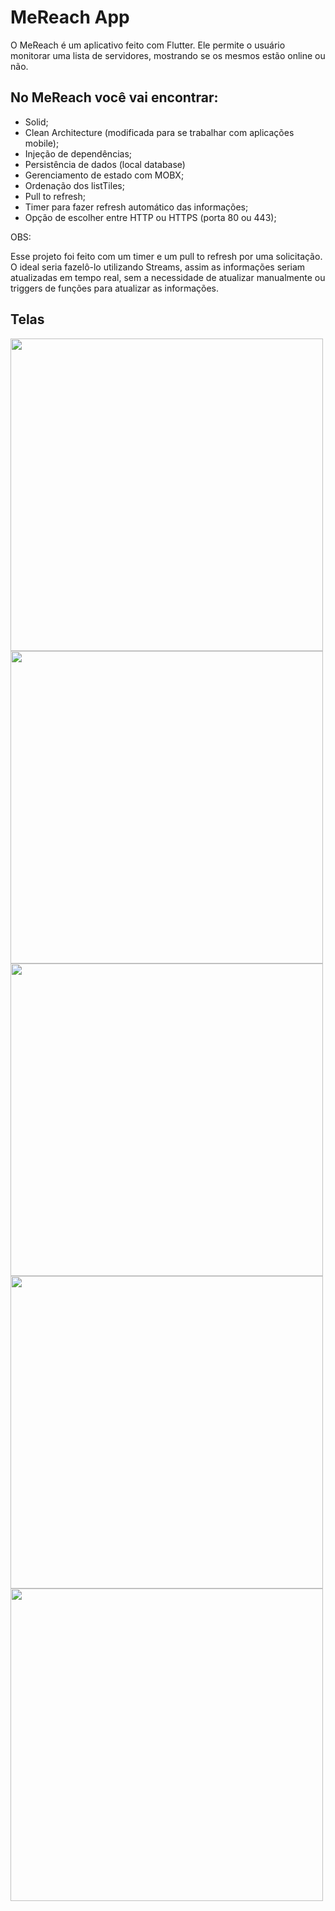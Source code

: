 # MeReach App

O MeReach é um aplicativo feito com Flutter. Ele permite o usuário monitorar uma lista de servidores, mostrando se os mesmos estão online ou não.

## No MeReach você vai encontrar:

* Solid;
* Clean Architecture (modificada para se trabalhar com aplicações mobile);
* Injeção de dependências;
* Persistência de dados (local database)
* Gerenciamento de estado com MOBX;
* Ordenação dos listTiles;
* Pull to refresh;
* Timer para fazer refresh automático das informações;
* Opção de escolher entre HTTP ou HTTPS (porta 80 ou 443);

OBS: 

Esse projeto foi feito com um timer e um pull to refresh por uma solicitação. O ideal seria fazelô-lo utilizando Streams, assim as informações seriam atualizadas em tempo real, sem a necessidade de atualizar manualmente ou triggers de funções para atualizar as informações.

## Telas
<p float="left">
  <img src="https://user-images.githubusercontent.com/38634046/94114010-21564f80-fe1e-11ea-9863-54303bddb64d.gif" height="500">
  <img src="https://user-images.githubusercontent.com/38634046/94114054-2f0bd500-fe1e-11ea-8f01-a237cc56c945.gif" height="500">
  <img src="https://user-images.githubusercontent.com/38634046/94114090-3f23b480-fe1e-11ea-8a9a-733a034cbe1b.gif" height="500">
  <img src="https://user-images.githubusercontent.com/38634046/94114347-9cb80100-fe1e-11ea-9554-e86c52e62b6d.gif" height="500">
  <img src="https://user-images.githubusercontent.com/38634046/94114806-37184480-fe1f-11ea-8185-d74741bfc02b.gif" height="500">
</p>

